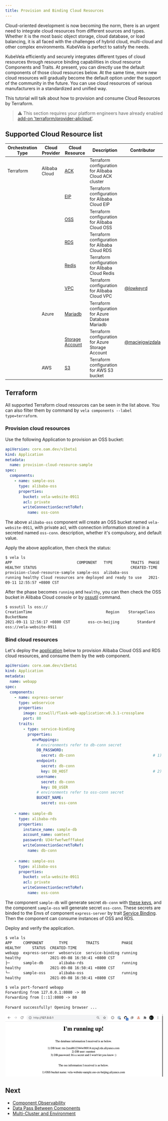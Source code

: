```yaml
---
title: Provision and Binding Cloud Resources
---
```


Cloud-oriented development is now becoming the norm, there is an urgent need to integrate cloud resources from different
sources and types. Whether it is the most basic object storage, cloud database, or load balancing, it is all faced with
the challenges of hybrid cloud, multi-cloud and other complex environments. KubeVela is perfect to satisfy the needs.

KubeVela efficiently and securely integrates different types of cloud resources through resource binding capabilities in
cloud resource Components and Traits. At present, you can directly use the default components of those cloud resources below.
At the same time, more new cloud resources will gradually become the default option under the support of the community in the future.
You can use cloud resources of various manufacturers in a standardized and unified way.

This tutorial will talk about how to provision and consume Cloud Resources by Terraform.

> ⚠️ This section requires your platform engineers have already enabled [add-on 'terraform/provider-alicloud'](../../../install#4-optional-enable-addons).

## Supported Cloud Resource list

| Orchestration Type | Cloud Provider | Cloud Resource                                       | Description                                           | Contributor                                          |
|--------------------|----------------|------------------------------------------------------|-------------------------------------------------------|------------------------------------------------------|
| Terraform          | Alibaba Cloud  | [ACK](./terraform/alibaba-ack)                       | Terraform configuration for Alibaba Cloud ACK cluster |                                                      |
|                    |                | [EIP](./terraform/alibaba-eip)                       | Terraform configuration for Alibaba Cloud EIP         |                                                      |
|                    |                | [OSS](./terraform/alibaba-oss)                       | Terraform configuration for Alibaba Cloud OSS         |                                                      |
|                    |                | [RDS](./terraform/alibaba-rds)                       | Terraform configuration for Alibaba Cloud RDS         |                                                      |
|                    |                | [Redis](./terraform/alibaba-redis)                   | Terraform configuration for Alibaba Cloud Redis       |                                                      |
|                    |                | [VPC](./terraform/alibaba-vpc)                       | Terraform configuration for Alibaba Cloud VPC         | [@lowkeyrd](https://github.com/lowkeyrd)             |
|                    | Azure          | [Mariadb](./terraform/azure-database-mariadb)        | Terraform configuration for Azure Database Mariadb    |                                                      |
|                    |                | [Storage Account](./terraform/azure-storage-account) | Terraform configuration for Azure Storage Account     | [@maciejgwizdala](https://github.com/maciejgwizdala) |
|                    | AWS            | [S3](./terraform/aws-s3)                             | Terraform configuration for AWS S3 bucket             |                                                      |

## Terraform

All supported Terraform cloud resources can be seen in the list above. You can also filter them by command by `vela components --label type=terraform`.

### Provision cloud resources

Use the following Application to provision an OSS bucket:

```yaml
apiVersion: core.oam.dev/v1beta1
kind: Application
metadata:
  name: provision-cloud-resource-sample
spec:
  components:
    - name: sample-oss
      type: alibaba-oss
      properties:
        bucket: vela-website-0911
        acl: private
        writeConnectionSecretToRef:
          name: oss-conn
```

The above `alibaba-oss` component will create an OSS bucket named `vela-website-0911`, with private acl, with connection information stored in a secreted named `oss-conn`.
description, whether it's compulsory, and default value.

Apply the above application, then check the status:

```shell
$ vela ls
APP                            	COMPONENT 	TYPE       	TRAITS	PHASE  	HEALTHY	STATUS                                       	CREATED-TIME
provision-cloud-resource-sample	sample-oss	alibaba-oss	      	running	healthy	Cloud resources are deployed and ready to use	2021-09-11 12:55:57 +0800 CST
```

After the phase becomes `running` and `healthy`, you can then check the OSS bucket in Alibaba Cloud console or by [ossutil](https://partners-intl.aliyun.com/help/doc-detail/50452.htm)
command.

```shell
$ ossutil ls oss://
CreationTime                                 Region    StorageClass    BucketName
2021-09-11 12:56:17 +0800 CST        oss-cn-beijing        Standard    oss://vela-website-0911
```

### Bind cloud resources

Let's deploy
the [application](https://github.com/oam-dev/kubevela/tree/master/docs/examples/terraform/cloud-resource-provision-and-consume/application.yaml)
below to provision Alibaba Cloud OSS and RDS cloud resources, and consume them by the web component.

```yaml
apiVersion: core.oam.dev/v1beta1
kind: Application
metadata:
  name: webapp
spec:
  components:
    - name: express-server
      type: webservice
      properties:
        image: zzxwill/flask-web-application:v0.3.1-crossplane
        port: 80
      traits:
        - type: service-binding
          properties:
            envMappings:
              # environments refer to db-conn secret
              DB_PASSWORD:
                secret: db-conn                                   # 1) If the env name is the same as the secret key, secret key can be omitted.
              endpoint:
                secret: db-conn
                key: DB_HOST                                      # 2) If the env name is different from secret key, secret key has to be set.
              username:
                secret: db-conn
                key: DB_USER
              # environments refer to oss-conn secret
              BUCKET_NAME:
                secret: oss-conn

    - name: sample-db
      type: alibaba-rds
      properties:
        instance_name: sample-db
        account_name: oamtest
        password: U34rfwefwefffaked
        writeConnectionSecretToRef:
          name: db-conn

    - name: sample-oss
      type: alibaba-oss
      properties:
        bucket: vela-website-0911
        acl: private
        writeConnectionSecretToRef:
          name: oss-conn
```

The component `sample-db` will generate secret `db-conn` with [these keys](./terraform/alibaba-rds#outputs), and the component
`sample-oss` will generate secret `oss-conn`. These secrets are binded to the Envs of component `express-server` by trait
[Service Binding](../../traits/service-binding). Then the component can consume instances of OSS and RDS.

Deploy and verify the application.

```shell
$ vela ls
APP   	COMPONENT     	TYPE       	TRAITS         	PHASE         	HEALTHY  	STATUS	CREATED-TIME
webapp	express-server	webservice 	service-binding	running     	healthy  	      	2021-09-08 16:50:41 +0800 CST
├─    	sample-db     	alibaba-rds	               	running     	healthy  	      	2021-09-08 16:50:41 +0800 CST
└─    	sample-oss    	alibaba-oss	               	running     	healthy  	      	2021-09-08 16:50:41 +0800 CST
```

```shell
$ vela port-forward webapp
Forwarding from 127.0.0.1:8080 -> 80
Forwarding from [::1]:8080 -> 80

Forward successfully! Opening browser ...
```

![](../../../resources/crossplane-visit-application-v3.jpg)

## Next

- [Component Observability](../../component-observability)
- [Data Pass Between Components ](../../workflow/component-dependency-parameter)
- [Multi-Cluster and Environment](../../../case-studies/multi-cluster)
